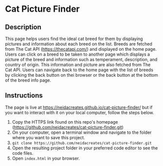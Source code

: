 # Cat Picture Finder
## Description
This page helps users find the ideal cat breed for them by displaying pictures and information about each breed on the list. Breeds are fetched from The Cat API (https://thecatapi.com/) and displayed on the home page. Users can click on a breed to be taken to another page which displays a picture of the breed and information such as temperament, description, and country of origin. This information and picture are also fetched from The Cat API. Users can navigate back to the home page with the list of breeds by clicking the back button on thei browser or the back button at the bottom of the breed info page.
## Instructions
The page is live at https://neidacreates.github.io/cat-picture-finder/ but if you want to interact with it on your local computer, follow the steps below.
1. Copy the HTTPS link found on this repo's homepage (https://github.com/neidacreates/cat-picture-finder.git)
2. On your computer, open a terminal window and navigate to the folder where you want to save this project. 
3. `git clone https://github.com/neidacreates/cat-picture-finder.git`
4. Open the resulting project folder in your preferred code editor to see the code files.
5. Open `index.html` in your browser.
